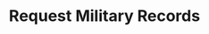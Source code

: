 ---
layout: page-breadcrumbs.html
template: detail-page 
title: Request Military Records
order: 1
spoke: Get Records
---